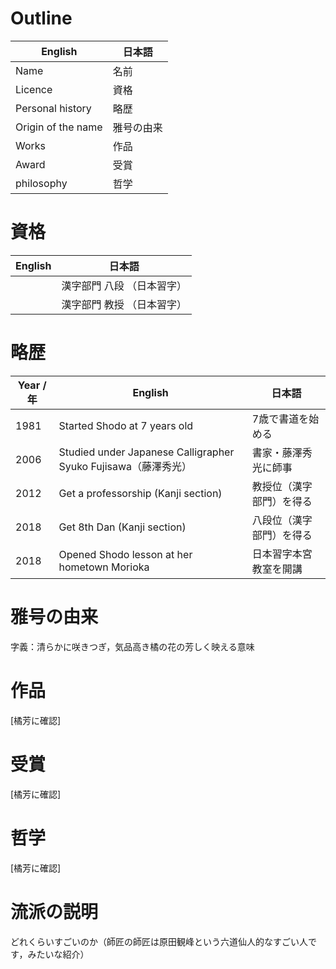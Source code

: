 # Outline
|English|日本語|
|-------|-----|
|Name|名前|
|Licence|資格|
|Personal history|略歴|
|Origin of the name|雅号の由来|
|Works|作品|
|Award|受賞|
|philosophy|哲学|

# 資格
|English|日本語|
|-------|-----|
||漢字部門 八段 （日本習字）|
||漢字部門 教授 （日本習字）|

# 略歴
|Year / 年|English|日本語|
|-------|-------|-----|
|1981|Started Shodo at 7 years old|7歳で書道を始める|
|2006|Studied under Japanese Calligrapher Syuko Fujisawa（藤澤秀光）|書家・藤澤秀光に師事|
|2012|Get a professorship (Kanji section)|教授位（漢字部門）を得る|
|2018|Get 8th Dan (Kanji section)|八段位（漢字部門）を得る|
|2018|Opened Shodo lesson at her hometown Morioka|日本習字本宮教室を開講|

# 雅号の由来
字義：清らかに咲きつぎ，気品高き橘の花の芳しく映える意味

# 作品
[橘芳に確認]

# 受賞
[橘芳に確認]

# 哲学
[橘芳に確認]

# 流派の説明
どれくらいすごいのか（師匠の師匠は原田観峰という六道仙人的なすごい人です，みたいな紹介）
